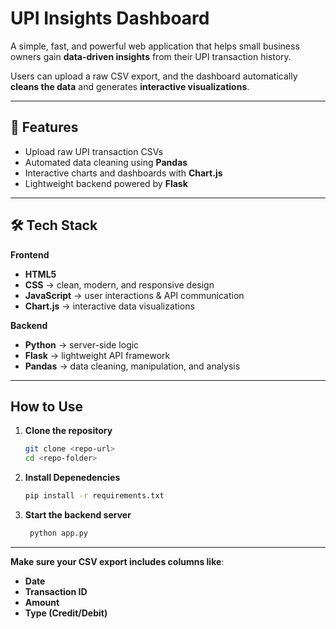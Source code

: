 # UPI Insights Dashboard

A simple, fast, and powerful web application that helps small business owners gain **data-driven insights** from their UPI transaction history.  

Users can upload a raw CSV export, and the dashboard automatically **cleans the data** and generates **interactive visualizations**.

---

## 🚀 Features
- Upload raw UPI transaction CSVs
- Automated data cleaning using **Pandas**
- Interactive charts and dashboards with **Chart.js**
- Lightweight backend powered by **Flask**

---

## 🛠️ Tech Stack

**Frontend**
- **HTML5**  
- **CSS** -> clean, modern, and responsive design  
- **JavaScript** -> user interactions & API communication  
- **Chart.js** -> interactive data visualizations  

**Backend**
- **Python** -> server-side logic  
- **Flask** -> lightweight API framework  
- **Pandas** -> data cleaning, manipulation, and analysis  

---

##  How to Use

1. **Clone the repository**
   ```bash
   git clone <repo-url>
   cd <repo-folder>

2. **Install Depenedencies**
   ```bash
   pip install -r requirements.txt

3. **Start the backend server**
   ```bash
    python app.py

---

**Make sure your CSV export includes columns like**:
- **Date**
- **Transaction ID**
- **Amount**
- **Type (Credit/Debit)**

